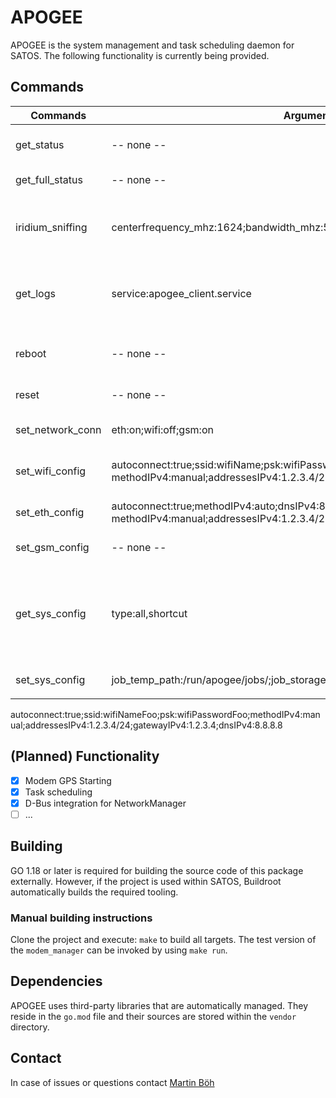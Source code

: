 # APOGEE
APOGEE is the system management and task scheduling daemon for SATOS. The following functionality is currently being provided.

## Commands
| Commands         | Arguments                                 | Description                                          |
|------------------|-------------------------------------------|------------------------------------------------------|
| get_status       | -- none --                                | push a brief status into the db-entry of the device  |
| get_full_status  | -- none --                                | get a full status report file of the device          |
| iridium_sniffing | centerfrequency_mhz:1624;bandwidth_mhz:5;gain:14;if_gain:40;bb_gain:20 | perform a iridium sniffing with the given parameters (sample_rate = bandwidth) |
| get_logs         | service:apogee_client.service             | get the logs (since reboot) of the specified service (default: apogee_client.service) |
| reboot           | -- none --                                | (currently not working) carefully reboots the client system  |
| reset            | -- none --                                | force reboots the client system                      |
| set_network_conn | eth:on;wifi:off;gsm:on                    | turn on/off network interfaces (until reboot)        |
| set_wifi_config  | autoconnect:true;ssid:wifiName;psk:wifiPassword;methodIPv4:auto;dnsIPv4:8.8.8.8 <br> methodIPv4:manual;addressesIPv4:1.2.3.4/24;gatewayIPv4:1.2.3.4;dnsIPv4:8.8.8.8| set wifi-config (default setting) <br> (manual ipv4 config)|
| set_eth_config   | autoconnect:true;methodIPv4:auto;dnsIPv4:8.8.8.8 <br> methodIPv4:manual;addressesIPv4:1.2.3.4/24;gatewayIPv4:1.2.3.4;dnsIPv4:8.8.8.8| set ethernet-config (default setting) <br> (manual ipv4 config)|
| set_gsm_config   | -- none --                                |  (curretnly not working)                             |
| get_sys_config   | type:all,shortcut                         |  all (default): returns system configs. shortcut: same as 'all' but configs are returned as error-code (case of filesystem misconfiguration)|
| set_sys_config   | job_temp_path:/run/apogee/jobs/;job_storage_path:/data/jobs/;polling_interval:60s | polling_intervall requires reboot |
|                  |                                           |                                                      |

autoconnect:true;ssid:wifiNameFoo;psk:wifiPasswordFoo;methodIPv4:manual;addressesIPv4:1.2.3.4/24;gatewayIPv4:1.2.3.4;dnsIPv4:8.8.8.8

## (Planned) Functionality
- [x] Modem GPS Starting
- [x] Task scheduling
- [x] D-Bus integration for NetworkManager
- [ ] ...

## Building
GO 1.18 or later is required for building the source code of this package externally. However, if the project is used within SATOS, Buildroot automatically builds the required tooling.

### Manual building instructions
Clone the project and execute: `make` to build all targets. The test version of the `modem_manager` can be invoked by using `make run`.

## Dependencies
APOGEE uses third-party libraries that are automatically managed. 
They reside in the `go.mod` file and their sources are stored within the `vendor` directory.

## Contact
In case of issues or questions contact [Martin Böh](mailto:contact@martb.dev)
